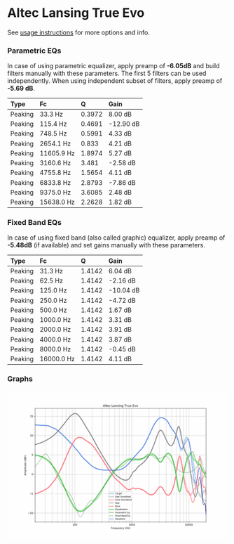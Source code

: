 # Altec Lansing True Evo
See [usage instructions](https://github.com/jaakkopasanen/AutoEq#usage) for more options and info.

### Parametric EQs
In case of using parametric equalizer, apply preamp of **-6.05dB** and build filters manually
with these parameters. The first 5 filters can be used independently.
When using independent subset of filters, apply preamp of **-5.69 dB**.

| Type    | Fc         |      Q | Gain      |
|:--------|:-----------|:-------|:----------|
| Peaking | 33.3 Hz    | 0.3972 | 8.00 dB   |
| Peaking | 115.4 Hz   | 0.4691 | -12.90 dB |
| Peaking | 748.5 Hz   | 0.5991 | 4.33 dB   |
| Peaking | 2654.1 Hz  | 0.833  | 4.21 dB   |
| Peaking | 11605.9 Hz | 1.8974 | 5.27 dB   |
| Peaking | 3160.6 Hz  | 3.481  | -2.58 dB  |
| Peaking | 4755.8 Hz  | 1.5654 | 4.11 dB   |
| Peaking | 6833.8 Hz  | 2.8793 | -7.86 dB  |
| Peaking | 9375.0 Hz  | 3.6085 | 2.48 dB   |
| Peaking | 15638.0 Hz | 2.2628 | 1.82 dB   |

### Fixed Band EQs
In case of using fixed band (also called graphic) equalizer, apply preamp of **-5.48dB**
(if available) and set gains manually with these parameters.

| Type    | Fc         |      Q | Gain      |
|:--------|:-----------|:-------|:----------|
| Peaking | 31.3 Hz    | 1.4142 | 6.04 dB   |
| Peaking | 62.5 Hz    | 1.4142 | -2.16 dB  |
| Peaking | 125.0 Hz   | 1.4142 | -10.04 dB |
| Peaking | 250.0 Hz   | 1.4142 | -4.72 dB  |
| Peaking | 500.0 Hz   | 1.4142 | 1.67 dB   |
| Peaking | 1000.0 Hz  | 1.4142 | 3.31 dB   |
| Peaking | 2000.0 Hz  | 1.4142 | 3.91 dB   |
| Peaking | 4000.0 Hz  | 1.4142 | 3.87 dB   |
| Peaking | 8000.0 Hz  | 1.4142 | -0.45 dB  |
| Peaking | 16000.0 Hz | 1.4142 | 4.11 dB   |

### Graphs
![](./Altec%20Lansing%20True%20Evo.png)